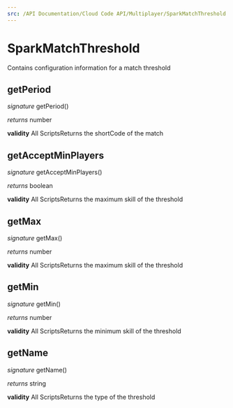 ```yaml
---
src: /API Documentation/Cloud Code API/Multiplayer/SparkMatchThreshold.md
---
```


# SparkMatchThreshold

Contains configuration information for a match threshold



## getPeriod
_signature_ getPeriod()</p>
_returns_ number</p>
<b>validity</b> All ScriptsReturns the shortCode of the match

## getAcceptMinPlayers
_signature_ getAcceptMinPlayers()</p>
_returns_ boolean</p>
<b>validity</b> All ScriptsReturns the maximum skill of the threshold

## getMax
_signature_ getMax()</p>
_returns_ number</p>
<b>validity</b> All ScriptsReturns the maximum skill of the threshold

## getMin
_signature_ getMin()</p>
_returns_ number</p>
<b>validity</b> All ScriptsReturns the minimum skill of the threshold

## getName
_signature_ getName()</p>
_returns_ string</p>
<b>validity</b> All ScriptsReturns the type of the threshold

